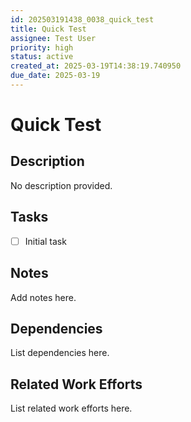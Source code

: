 ```yaml
---
id: 202503191438_0038_quick_test
title: Quick Test
assignee: Test User
priority: high
status: active
created_at: 2025-03-19T14:38:19.740950
due_date: 2025-03-19
---
```


# Quick Test

## Description
No description provided.

## Tasks
- [ ] Initial task

## Notes
Add notes here.

## Dependencies
List dependencies here.

## Related Work Efforts
List related work efforts here.
